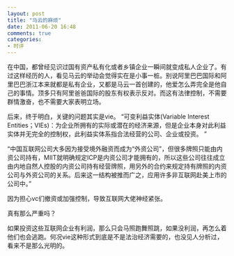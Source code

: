 ```yaml
---
layout: post
title: "马云的麻烦"
date: 2011-06-20 16:48
comments: true
categories:
- 时评
---
```


在中国，都曾经见识过国有资产私有化或者乡镇企业一瞬间就变成私人企业了。有过这样经历的人，看见马云的举动会觉得实在是小事一桩。别说阿里巴巴国际和阿里巴巴浙江本来就都是私有企业，又都是马云一首创建的，他爱怎么弄完全是他自己的事情。顶多只有阿里爸爸国际的股东有权表示反对。而这有法律控制，不需要群情激奋，也不需要大家表明立场。

  后来，终于明白，关键的问题其实是vie。
“可变利益实体(Variable Interest Entities；VIEs)：为企业所拥有的实际或潜在的经济来源，但是企业本身对此利益实体并无完全的控制权，此利益实体系指合法经营的公司、企业或投资。 ”

“中国互联网公司大多因为接受境外融资而成为“外资公司”，但很多牌照只能由内资公司持有，MIIT就明确规定ICP是内资公司才能拥有的，所以这些公司往往成立由内地自然人控股的内资公司持有经营牌照，用另外的合约来规定持有牌照的内资公司与外资公司的关系。后来这一结构被推而广之，应用许多非互联网赴美上市的公司中。”

因为担心vc们撤资或加强控制，导致互联网大佬神经紧张。

真有那么严重吗？

如果投资这些互联网企业有利润，那么只会马照跑舞照跳，如果没利润，再怎么着他们也会逃跑。何况vie这种形式到底是不是法治经济需要的，也没见人分析过，看来不是那么光明的。
